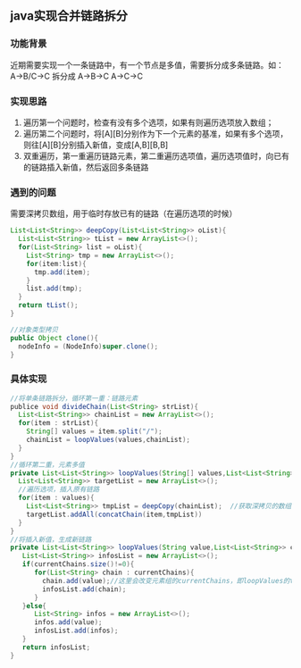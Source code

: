 ## java实现合并链路拆分
### 功能背景
  近期需要实现一个一条链路中，有一个节点是多值，需要拆分成多条链路。如：A->B/C->C 拆分成 A->B->C A->C->C
  
### 实现思路
1. 遍历第一个问题时，检查有没有多个选项，如果有则遍历选项放入数组；
2. 遍历第二个问题时，将[A][B]分别作为下一个元素的基准，如果有多个选项，则往[A][B]分别插入新值，变成[A,B][B,B]
3. 双重遍历，第一重遍历链路元素，第二重遍历选项值，遍历选项值时，向已有的链路插入新值，然后返回多条链路

### 遇到的问题
需要深拷贝数组，用于临时存放已有的链路（在遍历选项的时候）

```java
List<List<String>> deepCopy(List<List<String>> oList){
  List<List<String>> tList = new ArrayList<>();
  for(List<String> list = oList){
    List<String> tmp = new ArrayList<>();
    for(item:list){
      tmp.add(item);
    }
    list.add(tmp);
  }
  return tList();
}

//对象类型拷贝
public Object clone(){
  nodeInfo = (NodeInfo)super.clone();
}
```

### 具体实现
```java
//将单条链路拆分，循环第一重：链路元素
publice void divideChain(List<String> strList){
  List<List<String>> chainList = new ArrayList<>();
  for(item : strList){
    String[] values = item.split("/");
    chainList = loopValues(values,chainList);
  }
}
//循环第二重，元素多值
private List<List<String>> loopValues(String[] values,List<List<String>> chainList){
  List<List<String>> targetList = new ArrayList<>();
  //遍历选项，插入原有链路
  for(item : values){
    List<List<String>> tmpList = deepCopy(chainList);  //获取深拷贝的数组，用于存已有的链路
    targetList.addAll(concatChain(item,tmpList))
  }
}
//将插入新值，生成新链路
private List<List<String>> loopValues(String value,List<List<String>> currentChains){
   List<List<String>> infosList = new ArrayList<>();
   if(currentChains.size()!=0){
      for(List<String> chain : currentChains){
        chain.add(value);//这里会改变元素组的currentChains，即loopValues的tmpList，但由于上一重循环每次都新拷贝一份
        infosList.add(chain);
      }
   }else{
      List<String> infos = new ArrayList<>();
      infos.add(value);
      infosList.add(infos);
   }
   return infosList;
}
```
